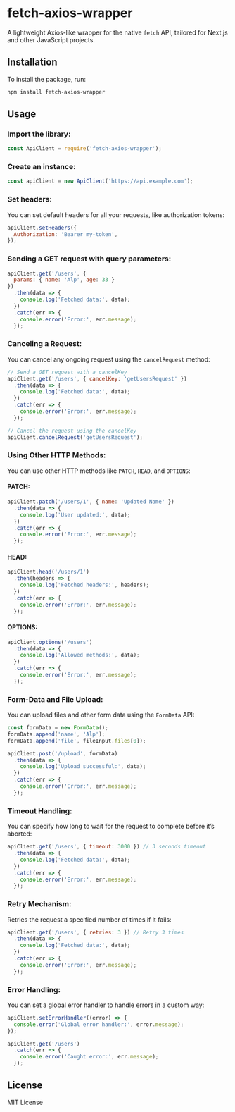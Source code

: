 
# fetch-axios-wrapper

A lightweight Axios-like wrapper for the native `fetch` API, tailored for Next.js and other JavaScript projects.

## Installation

To install the package, run:

```bash
npm install fetch-axios-wrapper
```

## Usage

### Import the library:

```javascript
const ApiClient = require('fetch-axios-wrapper');
```

### Create an instance:

```javascript
const apiClient = new ApiClient('https://api.example.com');
```

### Set headers:

You can set default headers for all your requests, like authorization tokens:

```javascript
apiClient.setHeaders({
  Authorization: 'Bearer my-token',
});
```

### Sending a GET request with query parameters:

```javascript
apiClient.get('/users', {
  params: { name: 'Alp', age: 33 }
})
  .then(data => {
    console.log('Fetched data:', data);
  })
  .catch(err => {
    console.error('Error:', err.message);
  });
```

### Canceling a Request:

You can cancel any ongoing request using the `cancelRequest` method:

```javascript
// Send a GET request with a cancelKey
apiClient.get('/users', { cancelKey: 'getUsersRequest' })
  .then(data => {
    console.log('Fetched data:', data);
  })
  .catch(err => {
    console.error('Error:', err.message);
  });

// Cancel the request using the cancelKey
apiClient.cancelRequest('getUsersRequest');
```

### Using Other HTTP Methods:

You can use other HTTP methods like `PATCH`, `HEAD`, and `OPTIONS`:

#### PATCH:

```javascript
apiClient.patch('/users/1', { name: 'Updated Name' })
  .then(data => {
    console.log('User updated:', data);
  })
  .catch(err => {
    console.error('Error:', err.message);
  });
```

#### HEAD:

```javascript
apiClient.head('/users/1')
  .then(headers => {
    console.log('Fetched headers:', headers);
  })
  .catch(err => {
    console.error('Error:', err.message);
  });
```

#### OPTIONS:

```javascript
apiClient.options('/users')
  .then(data => {
    console.log('Allowed methods:', data);
  })
  .catch(err => {
    console.error('Error:', err.message);
  });
```

### Form-Data and File Upload:

You can upload files and other form data using the `FormData` API:

```javascript
const formData = new FormData();
formData.append('name', 'Alp');
formData.append('file', fileInput.files[0]);

apiClient.post('/upload', formData)
  .then(data => {
    console.log('Upload successful:', data);
  })
  .catch(err => {
    console.error('Error:', err.message);
  });
```

### Timeout Handling:

You can specify how long to wait for the request to complete before it’s aborted:

```javascript
apiClient.get('/users', { timeout: 3000 }) // 3 seconds timeout
  .then(data => {
    console.log('Fetched data:', data);
  })
  .catch(err => {
    console.error('Error:', err.message);
  });
```

### Retry Mechanism:

Retries the request a specified number of times if it fails:

```javascript
apiClient.get('/users', { retries: 3 }) // Retry 3 times
  .then(data => {
    console.log('Fetched data:', data);
  })
  .catch(err => {
    console.error('Error:', err.message);
  });
```

### Error Handling:

You can set a global error handler to handle errors in a custom way:

```javascript
apiClient.setErrorHandler((error) => {
  console.error('Global error handler:', error.message);
});

apiClient.get('/users')
  .catch(err => {
    console.error('Caught error:', err.message);
  });
```

## License

MIT License
